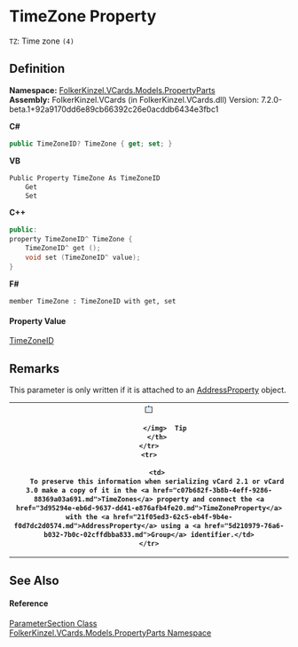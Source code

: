 # TimeZone Property


`TZ`: Time zone `(4)`



## Definition
**Namespace:** <a href="dbd283d2-4531-056c-7d94-281acad42316.md">FolkerKinzel.VCards.Models.PropertyParts</a>  
**Assembly:** FolkerKinzel.VCards (in FolkerKinzel.VCards.dll) Version: 7.2.0-beta.1+92a9170dd6e89cb66392c26e0acddb6434e3fbc1

**C#**
``` C#
public TimeZoneID? TimeZone { get; set; }
```
**VB**
``` VB
Public Property TimeZone As TimeZoneID
	Get
	Set
```
**C++**
``` C++
public:
property TimeZoneID^ TimeZone {
	TimeZoneID^ get ();
	void set (TimeZoneID^ value);
}
```
**F#**
``` F#
member TimeZone : TimeZoneID with get, set
```



#### Property Value
<a href="9c826379-198e-f92a-4316-339fc00e08b2.md">TimeZoneID</a>

## Remarks

This parameter is only written if it is attached to an <a href="21f05ed3-62c5-eb4f-9b4e-f0d7dc2d0574.md">AddressProperty</a> object.



<table>
	<tr>
		<th>
			<img src="media/AlertNote.png" alt="Tip">
				
			</img>  Tip
		</th>
	</tr>
	<tr>
		
		<td>
		To preserve this information when serializing vCard 2.1 or vCard 3.0 make a copy of it in the <a href="c07b682f-3b8b-4eff-9286-88369a03a691.md">TimeZones</a> property and connect the <a href="3d95294e-eb6d-9637-dd41-e876afb4fe20.md">TimeZoneProperty</a> with the <a href="21f05ed3-62c5-eb4f-9b4e-f0d7dc2d0574.md">AddressProperty</a> using a <a href="5d210979-76a6-b032-7b0c-02cffdbba833.md">Group</a> identifier.</td>
	</tr>
</table>



## See Also


#### Reference
<a href="9ce61c6e-887e-11ed-315e-910e380fb81e.md">ParameterSection Class</a>  
<a href="dbd283d2-4531-056c-7d94-281acad42316.md">FolkerKinzel.VCards.Models.PropertyParts Namespace</a>  
